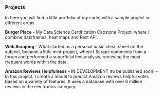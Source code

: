 ### Projects
In here you will find a little portfolio of my code, with a sample project in different areas.

**Burger Place** - My Data Science Certification Capstone Project, where I combine dataframes, heat maps and Rest API.

**Web Scraping** - What started as a personal basic cheat sheet on the subject, became a little mini-project, where I Scrape comments from a forum and performed a superficial text analysis, retrieving the most frequent words within the data.

**Amazon Reviews Helpfulness** - IN DEVELOPMENT (to be published soon) - In this project, I create a model to predict Amazon reviews helpful votes based on a variety of features. It uses a database with over 6 million reviews in the electronics category.

